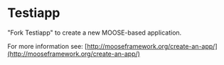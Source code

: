 Testiapp
=====

"Fork Testiapp" to create a new MOOSE-based application.

For more information see: [http://mooseframework.org/create-an-app/](http://mooseframework.org/create-an-app/)
